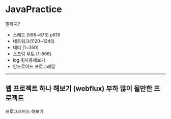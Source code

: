 # JavaPractice
멀하지?
- 스레드 (596~673) p618
- 네트워크(1120~1245)
- 네티 (1~350)
- 스프링 부트 (1-606)
- log 4j사용해보기 
- 안드로이드 프로그래밍
--------------------------------------
웹 프로젝트 하나 해보기 (webflux)
부하 많이 될만한 프로젝트
-------------------------------------
프로그래머스 해보기
